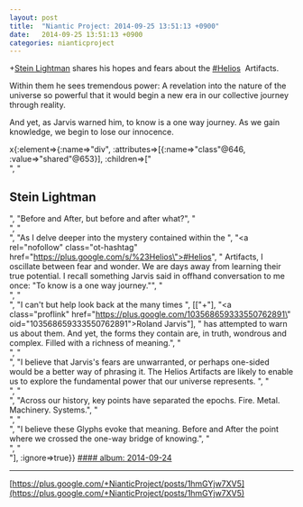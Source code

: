 ```yaml
---
layout: post
title:  "Niantic Project: 2014-09-25 13:51:13 +0900"
date:   2014-09-25 13:51:13 +0900
categories: nianticproject
---
```

+[Stein Lightman](https://plus.google.com/115238965157544465033 "") shares his hopes and fears about the  [#Helios](https://plus.google.com/s/%23Helios "")  Artifacts.

Within them he sees tremendous power: A revelation into the nature of the universe so powerful that it would begin a new era in our collective journey through reality.

And yet, as Jarvis warned him, to know is a one way journey. As we gain knowledge, we begin to lose our innocence.

x{:element=>{:name=>"div", :attributes=>[{:name=>"class"@646, :value=>"shared"@653}], :children=>["<br />", "<h2>Stein Lightman</h2>", "Before and After, but before and after what?", "<br />", "<br />", "As I delve deeper into the mystery contained within the ", "<a rel=\"nofollow\" class=\"ot-hashtag\" href=\"https://plus.google.com/s/%23Helios\">#Helios</a>", " Artifacts, I oscillate between fear and wonder. We are days away from learning their true potential. I recall something Jarvis said in offhand conversation to me once: \"To know is a one way journey.\"", "<br />", "<br />", "I can't but help look back at the many times ", [["+"], "<a class=\"proflink\" href=\"https://plus.google.com/103568659333550762891\" oid=\"103568659333550762891\">Roland Jarvis</a>"], " has attempted to warn us about them. And yet, the forms they contain are, in truth, wondrous and complex. Filled with a richness of meaning.", "<br />", "<br />", "I believe that Jarvis's fears are unwarranted, or perhaps one-sided would be a better way of phrasing it. The Helios Artifacts are likely to enable us to explore the fundamental power that our universe represents. ", "<br />", "<br />", "Across our history, key points have separated the epochs. Fire. Metal. Machinery. Systems.", "<br />", "<br />", "I believe these Glyphs evoke that meaning. Before and After the point where we crossed the one-way bridge of knowing.", "<br />", "<br />"], :ignore=>true}}
[#### album: 2014-09-24](https://plus.google.com/photos/115238965157544465033/albums/6062862150669354145 "")
- - -
[https://plus.google.com/+NianticProject/posts/1hmGYjw7XV5](https://plus.google.com/+NianticProject/posts/1hmGYjw7XV5)
